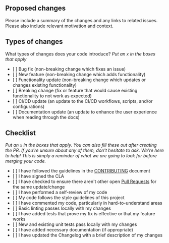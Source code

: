 ## Proposed changes

Please include a summary of the changes and any links to related issues. Please also include relevant motivation and context.

## Types of changes

What types of changes does your code introduce?
_Put an `x` in the boxes that apply_

- \[ \] Bug fix (non-breaking change which fixes an issue)
- \[ \] New feature (non-breaking change which adds functionality)
- \[ \] Functionality update (non-breaking change which updates or changes existing functionality)
- \[ \] Breaking change (fix or feature that would cause existing functionality to not work as expected)
- \[ \] CI/CD update (an update to the CI/CD workflows, scripts, and/or configurations)
- \[ \] Documentation update (an update to enhance the user experience when reading through the docs)

## Checklist

_Put an `x` in the boxes that apply. You can also fill these out after creating the PR. If you're unsure about any of them, don't hesitate to ask. We're here to help! This is simply a reminder of what we are going to look for before merging your code._

- \[ \] I have followed the guidelines in the [CONTRIBUTING](https://github.com/tektronix/tm_devices/blob/main/CONTRIBUTING.md) document
- \[ \] I have signed the CLA
- \[ \] I have checked to ensure there aren't other open [Pull Requests](https://github.com/tektronix/tm_devices/pulls) for the same update/change
- \[ \] I have performed a self-review of my code
- \[ \] My code follows the style guidelines of this project
- \[ \] I have commented my code, particularly in hard-to-understand areas
- \[ \] Basic linting passes locally with my changes
- \[ \] I have added tests that prove my fix is effective or that my feature works
- \[ \] New and existing unit tests pass locally with my changes
- \[ \] I have added necessary documentation (if appropriate)
- \[ \] I have updated the Changelog with a brief description of my changes
